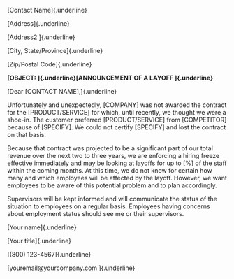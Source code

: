 [Contact Name]{.underline}

[Address]{.underline}

[Address2 ]{.underline}

[City, State/Province]{.underline}

[Zip/Postal Code]{.underline}

**[OBJECT: ]{.underline}[ANNOUNCEMENT OF A LAYOFF ]{.underline}**

[Dear \[CONTACT NAME\],]{.underline}

Unfortunately and unexpectedly, \[COMPANY\] was not awarded the contract
for the \[PRODUCT/SERVICE\] for which, until recently, we thought we
were a shoe-in. The customer preferred \[PRODUCT/SERVICE\] from
\[COMPETITOR\] because of \[SPECIFY\]. We could not certify \[SPECIFY\]
and lost the contract on that basis.

Because that contract was projected to be a significant part of our
total revenue over the next two to three years, we are enforcing a
hiring freeze effective immediately and may be looking at layoffs for up
to \[%\] of the staff within the coming months. At this time, we do not
know for certain how many and which employees will be affected by the
layoff. However, we want employees to be aware of this potential problem
and to plan accordingly.

Supervisors will be kept informed and will communicate the status of the
situation to employees on a regular basis. Employees having concerns
about employment status should see me or their supervisors.

[Your name]{.underline}

[Your title]{.underline}

[(800) 123-4567]{.underline}

[youremail\@yourcompany.com ]{.underline}
